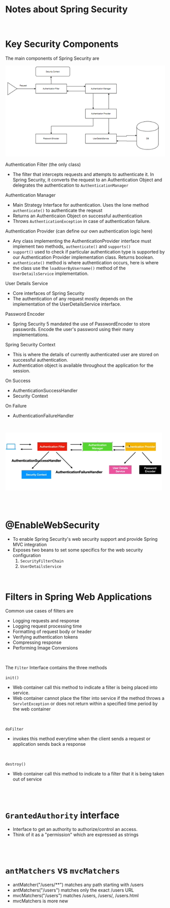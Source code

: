 # Notes about Spring Security

<br>

# Key Security Components

The main components of Spring Security are

![plot](../images/spring_security_flow.png)

Authentication Filter (the only class)

- The filter that intercepts requests and attempts to authenticate it. In
  Spring Security, it converts the request to an Authentication Object and
  delegrates the authentication to `AuthenticationManager`

Authentication Manager

- Main Strategy Interface for authentication. Uses the lone method
  `authenticate()` to authenticate the reqeust
- Returns an Authenticaion Object on successful authentication
- Throws `AuthenticationException` in case of authentication failure.

Authentication Provider (can define our own authentication logic here)

- Any class implementing the AuthenticationProvider interface must implement
  two methods, `authenticate()` and `supports()`
- `support()` used to check if particular authentication type is supported
  by our Authentication Provider implementation class. Returns boolean.
- `authenticate()` method is where authentication occurs, here is where the
  class use the `loadUserByUsername()` method of the `UserDetailsService`
  implementation.

User Details Service

- Core interfaces of Spring Security
- The authentication of any request mostly depends on the implementation of
  the UserDetailsService interface.

Password Encoder

- Spring Security 5 mandated the use of PasswordEncoder to store passwords.
  Encode the user's password using their many implementations.

Spring Security Context

- This is where the details of currently authenticated user are stored on
  successful authentication.
- Authentication object is available throughout the application for the session.

On Success

- AuthenticationSuccessHandler
- Security Context

On Failure

- AuthenticationFailureHandler

<br>

![plot](../images/security_flow.png)

<br>
<br>

# @EnableWebSecurity

- To enable Spring Security's web security support and provide Spring MVC
  integration
- Exposes two beans to set some specifics for the web security configuration
    1. `SecurityFilterChain`
    2. `UserDetailsService`

<br>

# Filters in Spring Web Applications

Common use cases of filters are

- Logging requests and response
- Logging request processing time
- Formatting of request body or header
- Verifying authentication tokens
- Compressing response
- Performing Image Conversions

<br>

The `Filter` Interface contains the three methods

`init()`

- Web container call this method to indicate a filter is being placed into
  service.
- Web container cannot place the filter into service if the method throws a
  `ServletException` or does not return within a specified time period by
  the web container

<br>

`doFilter`

- invokes this method everytime when the client sends a request or
  application sends back a response

<br>

`destroy()`

- Web container call this method to indicate to a filter that it is being
  taken out of service

<br>
<br>

# `GrantedAuthority` interface

- Interface to get an authority to authorize/control an access.
- Think of it as a "permission" which are expressed as strings

<br>
<br>

# `antMatchers` vs `mvcMatchers`

- antMatcher("/users/**") matches any path starting with /users
- antMatchers("/users") matches only the exact /users URL
- mvcMatchers("/users") matches /users, /users/, /users.html
- mvcMatchers is more new



























